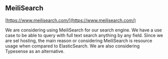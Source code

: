 ## MeiliSearch

[https://www.meilisearch.com/](https://www.meilisearch.com/)

We are considering using MeiliSearch for our search engine. We have a use case to be able to query with full text search anything by any field. Since we are sel hosting, the main reason or considering MeiliSearch is resource usage when compared to ElasticSearch. We are also considering Typesense as an alternative.
